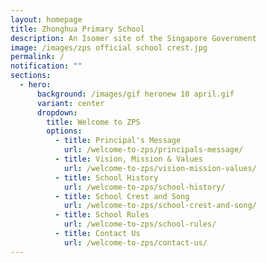 ```yaml
---
layout: homepage
title: Zhonghua Primary School
description: An Isomer site of the Singapore Government
image: /images/zps official school crest.jpg
permalink: /
notification: ""
sections:
  - hero:
      background: /images/gif heronew 10 april.gif
      variant: center
      dropdown:
        title: Welcome to ZPS
        options:
          - title: Principal's Message
            url: /welcome-to-zps/principals-message/
          - title: Vision, Mission & Values
            url: /welcome-to-zps/vision-mission-values/
          - title: School History
            url: /welcome-to-zps/school-history/
          - title: School Crest and Song
            url: /welcome-to-zps/school-crest-and-song/
          - title: School Rules
            url: /welcome-to-zps/school-rules/
          - title: Contact Us
            url: /welcome-to-zps/contact-us/
---
```

